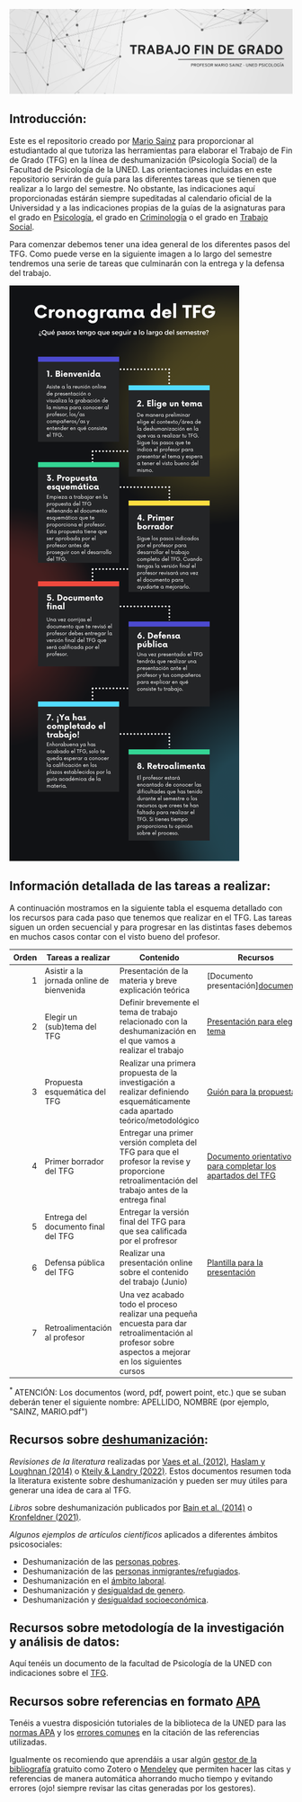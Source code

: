 ![](https://raw.githubusercontent.com/mariosainzmartinez/TFG/main/Bannertfg.png)

## Introducción:

Este es el repositorio creado por [Mario Sainz](https://www.uned.es/universidad/docentes/psicologia/mario-sainz-martinez.html#introduccion) para proporcionar al estudiantado al que tutoriza las herramientas para elaborar el Trabajo de Fin de Grado (TFG) en la línea de deshumanización (Psicología Social) de la Facultad de Psicología de la UNED. Las orientaciones incluidas en este repositorio servirán de guía para las diferentes tareas que se tienen que realizar a lo largo del semestre. No obstante, las indicaciones aquí proporcionadas estárán siempre supeditadas al calendario oficial de la Universidad y a las indicaciones propias de la guías de la asignaturas para el grado en [Psicología](https://portal.uned.es/portal/page?_pageid=93,71763119&_dad=portal&_schema=PORTAL&idAsignatura=62014260), el grado en [Criminología](https://portal.uned.es/portal/page?_pageid=93,71763119&_dad=portal&_schema=PORTAL&idAsignatura=66044140) o el grado en [Trabajo Social](https://portal.uned.es/portal/page?_pageid=93,71763119&_dad=portal&_schema=PORTAL&idAsignatura=66034041).

Para comenzar debemos tener una idea general de los diferentes pasos del TFG. Como puede verse en la siguiente imagen a lo largo del semestre tendremos una serie de tareas que culminarán con la entrega y la defensa del trabajo.

![](https://raw.githubusercontent.com/mariosainzmartinez/TFG/main/Infografi%CC%81a%20pasos%20TFG.png)

## Información detallada de las tareas a realizar:

A continuación mostramos en la siguiente tabla el esquema detallado con los recursos para cada paso que tenemos que realizar en el TFG. Las tareas siguen un orden secuencial y para progresar en las distintas fases debemos en muchos casos contar con el visto bueno del profesor.

| Orden | Tareas a realizar | Contenido | Recursos | Entrega <sup> * </sup> |
|-----:|---------------|---------------|---------------| ---------------|
|     1| Asistir a la jornada online de bienvenida | Presentación de la materia y breve explicación teórica | [Documento presentación][documentos](https://drive.google.com/file/d/1KbtUMO1dM9Xsn9egBvGeAIF4hqCqcZRs/view?usp=drive_link)| [Link reunión/grabación](https://teams.microsoft.com/l/meetup-join/19%3ameeting_YzMyYjIxYTQtYWIwNi00NWJkLWFjNWEtZGQ3NWRhYjBiNzg3%40thread.v2/0?context=%7b%22Tid%22%3a%22b5587048-a070-43ad-b654-20a31e9b2d99%22%2c%22Oid%22%3a%22fbd5930f-ea46-45f2-aba6-533584de5139%22%7d)
|     2| Elegir un (sub)tema del TFG | Definir brevemente el tema de trabajo relacionado con la deshumanización en el que vamos a realizar el trabajo | [Presentación para elegir tema](https://drive.google.com/file/d/1Ck_NDNAWdut_MOjGdF_q6AHWhFhsU-pZ/view?usp=drive_link)|[Link entrega](https://forms.office.com/Pages/DesignPage.aspx#FormId=SHBYtXCgrUO2VCCjHpstmQ-T1ftG6vJFq6ZTNYTeUTlUQzRVTzVWMVRCVzQ0RDAzVU8wN0JHQkhFSC4u)
|     3| Propuesta esquemática del TFG  | Realizar una primera propuesta de la investigación a realizar definiendo esquemáticamente cada apartado teórico/metodológico| [Guión para la propuesta](https://unedo365-my.sharepoint.com/:w:/g/personal/msainz_psi_uned_es/ERzLsBMs7mhClJBLJBKVXCgB4b0WUYW2ZOoOnByWAY1Xfw?e=02y4qM)|Enviar documento por [correo UNED](msainz@psi.uned.es) identificándose con el nombre completo y la titulación
|     4| Primer borrador del TFG  | Entregar una primer versión completa del TFG para que el profesor la revise y proporcione retroalimentación del trabajo antes de la entrega final| [Documento orientativo para completar los apartados del TFG](https://unedo365-my.sharepoint.com/:w:/g/personal/msainz_psi_uned_es/EYg00kIlEdxHiZgjN5kI2gEBulq_khwohFMzgF1R9g_nVg?e=JKWxz1) | Enviar documento por [correo UNED](msainz@psi.uned.es) identificándose con el nombre completo y la titulación 
|     5| Entrega del documento final del TFG  | Entregar la versión final del TFG para que sea calificada por el profresor|| Entrega por la plataforma virtual del curso
|     6| Defensa pública del TFG  |Realizar una presentación online sobre el contenido del trabajo (Junio)| [Plantilla para la presentación](https://unedo365-my.sharepoint.com/:p:/g/personal/msainz_psi_uned_es/ERJV0QZTmR5JvvKTSIoO3EMB4ZOrBfGMhogIAr0FGyetag?e=RXkTY1) | [Subir la presentación a esta carpeta](https://unedo365-my.sharepoint.com/:f:/g/personal/msainz_psi_uned_es/EgNPQ_QE0uVEoKcNk0jBS9oBnb8Ik65L1y9GF40WAuVLlg?e=KdexEP)
|     7| Retroalimentación al profesor  |Una vez acabado todo el proceso realizar una pequeña encuesta para dar retroalimentación al profesor sobre aspectos a mejorar en los siguientes cursos|| [Link encuesta anónima](https://eu.qualtrics.com/jfe/form/SV_9M6ji7FQNRccA3c)

<sup> * </sup> ATENCIÓN: Los documentos (word, pdf, powert point, etc.) que se suban deberán tener el siguiente nombre: APELLIDO, NOMBRE (por ejemplo, "SAINZ, MARIO.pdf")

## Recursos sobre [deshumanización](https://www.youtube.com/watch?v=QuNbNNqtMvs):

_Revisiones de la literatura_ realizadas por [Vaes et al. (2012)](https://www.tandfonline.com/doi/abs/10.1080/10463283.2012.665250), [Haslam y Loughnan (2014)](https://www.annualreviews.org/doi/abs/10.1146/annurev-psych-010213-115045) o [Kteily & Landry (2022)](https://www.cell.com/trends/cognitive-sciences/fulltext/S1364-6613(21)00311-9). Estos documentos resumen toda la literatura existente sobre deshumanización y pueden ser muy útiles para generar una idea de cara al TFG.

_Libros_ sobre deshumanización publicados por [Bain et al. (2014)](https://www.routledge.com/Humanness-and-Dehumanization/Bain-Vaes-Leyens/p/book/9781848726901) o [Kronfeldner (2021)](https://www.routledge.com/The-Routledge-Handbook-of-Dehumanization/Kronfeldner/p/book/9780367637132).

_Algunos ejemplos de artículos científicos_ aplicados a diferentes ámbitos psicosociales:
- Deshumanización de las [personas pobres](https://rips-irsp.com/articles/10.5334/irsp.414).
- Deshumanización de las [personas inmigrantes/refugiados](https://www.ncbi.nlm.nih.gov/pmc/articles/PMC8496814/).
- Deshumanización en el [ámbito laboral](https://onlinelibrary.wiley.com/doi/10.1002/ejsp.2944).
- Deshumanización y [desigualdad de genero](https://www.cambridge.org/core/journals/journal-of-experimental-political-science/article/abs/objectified-and-dehumanized-does-objectification-impact-perceptions-of-women-political-candidates/CFCFDF545650E27F4FD866336F7E0C26).
- Deshumanización y [desigualdad socioeconómica](https://www.tandfonline.com/doi/full/10.1080/00224545.2022.2157699).

## Recursos sobre metodología de la investigación y análisis de datos:

Aquí tenéis un documento de la facultad de Psicología de la UNED con indicaciones sobre el [TFG](https://unedo365-my.sharepoint.com/:b:/g/personal/msainz_psi_uned_es/EX4_Pg44MhdNhxodN4nc_WMBOkCs0aVU4A1-KLsRttmgRQ?e=SaWWKn).

## Recursos sobre referencias en formato [APA](https://normas-apa.org/) 

Tenéis a vuestra disposición tutoriales de la biblioteca de la UNED para las [normas APA](https://www.youtube.com/watch?v=gTURFhZkoIs) y los [errores comunes](https://www.youtube.com/watch?v=Hxagy2iZDng) en la citación de las referencias utilizadas.

Igualmente os recomiendo que aprendáis a usar algún [gestor de la bibliografía](https://www.youtube.com/watch?v=4CaVpuyFeB4) gratuito como Zotero o [Mendeley](https://www.youtube.com/watch?v=mLkO-aYzvx8) que permiten hacer las citas y referencias de manera automática ahorrando mucho tiempo y evitando errores (ojo! siempre revisar las citas generadas por los gestores).



